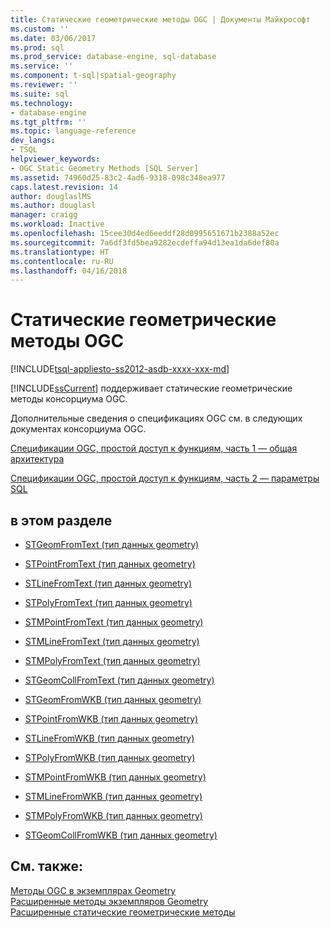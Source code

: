 ```yaml
---
title: Статические геометрические методы OGC | Документы Майкрософт
ms.custom: ''
ms.date: 03/06/2017
ms.prod: sql
ms.prod_service: database-engine, sql-database
ms.service: ''
ms.component: t-sql|spatial-geography
ms.reviewer: ''
ms.suite: sql
ms.technology:
- database-engine
ms.tgt_pltfrm: ''
ms.topic: language-reference
dev_langs:
- TSQL
helpviewer_keywords:
- OGC Static Geometry Methods [SQL Server]
ms.assetid: 74960d25-83c2-4ad6-9318-098c348ea977
caps.latest.revision: 14
author: douglaslMS
ms.author: douglasl
manager: craigg
ms.workload: Inactive
ms.openlocfilehash: 15cee30d4ed6eeddf28d0995651671b2388a52ec
ms.sourcegitcommit: 7a6df3fd5bea9282ecdeffa94d13ea1da6def80a
ms.translationtype: HT
ms.contentlocale: ru-RU
ms.lasthandoff: 04/16/2018
---
```

# <a name="ogc-static-geometry-methods"></a>Статические геометрические методы OGC
[!INCLUDE[tsql-appliesto-ss2012-asdb-xxxx-xxx-md](../../includes/tsql-appliesto-ss2012-asdb-xxxx-xxx-md.md)]

  [!INCLUDE[ssCurrent](../../includes/sscurrent-md.md)] поддерживает статические геометрические методы консорциума OGC.  
  
 Дополнительные сведения о спецификациях OGC см. в следующих документах консорциума OGC.  
  
 [Спецификации OGC, простой доступ к функциям, часть 1 — общая архитектура](http://go.microsoft.com/fwlink/?LinkId=93627)  
  
 [Спецификации OGC, простой доступ к функциям, часть 2 — параметры SQL](http://go.microsoft.com/fwlink/?LinkId=93628)  
  
## <a name="in-this-section"></a>в этом разделе  
  
-   [STGeomFromText (тип данных geometry)](../../t-sql/spatial-geometry/stgeomfromtext-geometry-data-type.md)  
  
-   [STPointFromText (тип данных geometry)](../../t-sql/spatial-geometry/stpointfromtext-geometry-data-type.md)  
  
-   [STLineFromText (тип данных geometry)](../../t-sql/spatial-geometry/stlinefromtext-geometry-data-type.md)  
  
-   [STPolyFromText (тип данных geometry)](../../t-sql/spatial-geometry/stpolyfromtext-geometry-data-type.md)  
  
-   [STMPointFromText (тип данных geometry)](../../t-sql/spatial-geometry/stmpointfromtext-geometry-data-type.md)  
  
-   [STMLineFromText (тип данных geometry)](../../t-sql/spatial-geometry/stmlinefromtext-geometry-data-type.md)  
  
-   [STMPolyFromText (тип данных geometry)](../../t-sql/spatial-geometry/stmpolyfromtext-geometry-data-type.md)  
  
-   [STGeomCollFromText (тип данных geometry)](../../t-sql/spatial-geometry/stgeomcollfromtext-geometry-data-type.md)  
  
-   [STGeomFromWKB (тип данных geometry)](../../t-sql/spatial-geometry/stgeomfromwkb-geometry-data-type.md)  
  
-   [STPointFromWKB (тип данных geometry)](../../t-sql/spatial-geometry/stpointfromwkb-geometry-data-type.md)  
  
-   [STLineFromWKB (тип данных geometry)](../../t-sql/spatial-geometry/stlinefromwkb-geometry-data-type.md)  
  
-   [STPolyFromWKB (тип данных geometry)](../../t-sql/spatial-geometry/stpolyfromwkb-geometry-data-type.md)  
  
-   [STMPointFromWKB (тип данных geometry)](../../t-sql/spatial-geometry/stmpointfromwkb-geometry-data-type.md)  
  
-   [STMLineFromWKB (тип данных geometry)](../../t-sql/spatial-geometry/stmlinefromwkb-geometry-data-type.md)  
  
-   [STMPolyFromWKB (тип данных geometry)](../../t-sql/spatial-geometry/stmpolyfromwkb-geometry-data-type.md)  
  
-   [STGeomCollFromWKB (тип данных geometry)](../../t-sql/spatial-geometry/stgeomcollfromwkb-geometry-data-type.md)  
  
## <a name="see-also"></a>См. также:  
 [Методы OGC в экземплярах Geometry](../../t-sql/spatial-geometry/ogc-methods-on-geometry-instances.md)   
 [Расширенные методы экземпляров Geometry](../../t-sql/spatial-geometry/extended-methods-on-geometry-instances.md)   
 [Расширенные статические геометрические методы](../../t-sql/spatial-geometry/extended-static-geometry-methods.md)  
  
  

